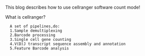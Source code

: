 This blog describes how to use cellranger software count mode!

What is cellranger?  

      A set of pipelines,do:  
      1.Sample demultiplexing  
      2.Barcode processing  
      3.Single cell gene counting  
      4.V(D)J transcript sequence assembly and annotation  
      5.Feature Barcode analysis  

